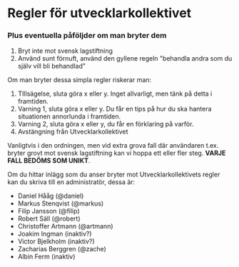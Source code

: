 # Regler för utvecklarkollektivet
### Plus eventuella påföljder om man bryter dem

1. Bryt inte mot svensk lagstiftning
2. Använd sunt förnuft, använd den gyllene regeln "behandla andra som du själv vill bli behandlad"

Om man bryter dessa simpla regler riskerar man:

1. TIllsägelse, sluta göra x eller y. Inget allvarligt, men tänk på detta i framtiden.
2. Varning 1, sluta göra x eller y. Du får en tips på hur du ska hantera situationen annorlunda i framtiden.
3. Varning 2, sluta göra x eller y, du får en förklaring på varför.
4. Avstängning från Utvecklarkollektivet

Vanligtvis i den ordningen, men vid extra grova fall där användaren t.ex. bryter grovt mot svensk lagstiftning kan vi hoppa ett eller fler steg. **VARJE FALL BEDÖMS SOM UNIKT**.

Om du hittar inlägg som du anser bryter mot Utvecklarkollektivets regler kan du skriva till en administratör, dessa är:

- Daniel Hååg (@daniel)
- Markus Stenqvist (@markus)
- Filip Jansson (@filip)
- Robert Säll (@robert)
- Christoffer Artmann (@artmann)
- Joakim Ingman (inaktiv?) 
- Victor Bjelkholm (inaktiv?)
- Zacharias Berggren (@zache)
- Albin Ferm (inaktiv)
